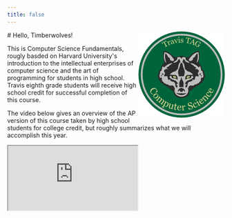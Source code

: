 ```yaml
---
title: false
---
```


<img style="float: right;" src="assets/CS_Logo_S.png">
# Hello, Timberwolves! 


This is Computer Science Fundamentals, rougly basded on Harvard University's introduction to the intellectual enterprises of computer science and the art of programming for students in high school. Travis eighth grade students will receive high school credit for successful completion of this course.

The video below gives an overview of the AP version of this course taken by high school students for college credit, but roughly summarizes what we will accomplish this year.

<iframe src="https://www.youtube.com/embed/tZxLMIk_SaY?playlist=GAB6Gm7pTTA"></iframe>
